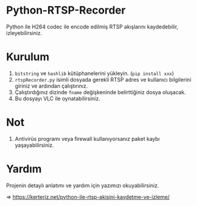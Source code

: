 # Python-RTSP-Recorder
Python ile H264 codec ile encode edilmiş RTSP akışlarını kaydedebilir, izleyebilirsiniz.

# Kurulum
1. `bitstring` ve `hashlib` kütüphanelerini yükleyin. (`pip install xxx`)
2. `rtspRecorder.py` isimli dosyada gerekli RTSP adres ve kullanıcı bilgilerini giriniz ve ardından çalıştırınız.
3. Çalıştırdığınız dizinde `fname` değişkeninde belirttiğiniz dosya oluşacak.
4. Bu dosyayı VLC ile oynatabilirsiniz.

# Not
1. Antivirüs programı veya firewall kullanıyorsanız paket kaybı yaşayabilirsiniz. 

# Yardım

Projenin detaylı anlatımı ve yardım için yazımızı okuyabilirsiniz.

=> https://kerteriz.net/python-ile-rtsp-akisini-kaydetme-ve-izleme/

